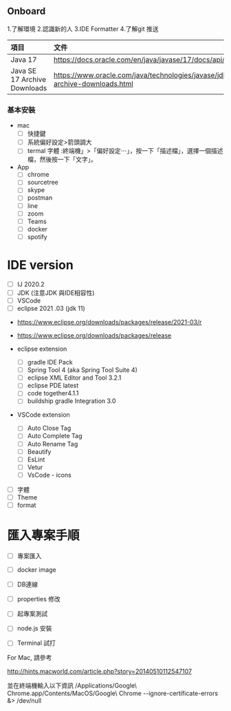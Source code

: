 ## Onboard

1.了解環境
2.認識新的人
3.IDE Formatter
4.了解git 推送

| 項目                           | 文件                                                                           | 
|:-----------------------------|:-----------------------------------------------------------------------------| 
| Java 17                      | https://docs.oracle.com/en/java/javase/17/docs/api/index.html                | 
| Java SE 17 Archive Downloads | https://www.oracle.com/java/technologies/javase/jdk17-archive-downloads.html | 


### 基本安裝

- mac
    - [ ]  快捷鍵
    - [ ]  系統偏好設定>箭頭調大
    - [ ]  termal 字體 :終端機」>「偏好設定⋯」，按一下「描述檔」，選擇一個描述檔，然後按一下「文字」。
- App
    - [ ]  chrome
    - [ ]  sourcetree
    - [ ]  skype
    - [ ]  postman
    - [ ]  line
    - [ ]  zoom
    - [ ]  Teams
    - [ ]  docker
    - [ ]  spotify
  
# IDE version

- [ ]  IJ 2020.2
- [ ]  JDK (注意JDK 與IDE相容性)
- [ ]  VSCode
- [ ]  eclipse 2021 .03 (jdk 11) 
- https://www.eclipse.org/downloads/packages/release/2021-03/r
- https://www.eclipse.org/downloads/packages/release

- eclipse extension
    - [ ]  gradle IDE Pack
    - [ ]  Spring Tool 4 (aka Spring Tool Suite 4)
    - [ ]  eclipse XML Editor and Tool 3.2.1
    - [ ]  eclipse PDE latest
    - [ ]  code together4.1.1
    - [ ]  buildship gradle Integration 3.0
  
- VSCode extension
    - [ ]  Auto Close Tag
    - [ ]  Auto Complete Tag
    - [ ]  Auto Rename Tag
    - [ ]  Beautify
    - [ ]  EsLint
    - [ ]  Vetur
    - [ ]  VsCode - icons

- [ ]  字體
- [ ]  Theme
- [ ]  format

# 匯入專案手順

- [ ]  專案匯入
- [ ]  docker image
- [ ]  DB連線
- [ ]  properties 修改
- [ ]  起專案測試
- [ ]  node.js 安裝
- [ ]  Terminal 試打


For Mac, 請參考

http://hints.macworld.com/article.php?story=20140510112547107

並在終端機輸入以下資訊
/Applications/Google\ Chrome.app/Contents/MacOS/Google\ Chrome --ignore-certificate-errors &> /dev/null